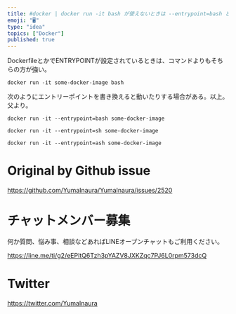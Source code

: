```yaml
---
title: #docker | docker run -it bash が使えないときは --entrypoint=bash とかでエントリーポイントを
emoji: "🖥"
type: "idea"
topics: ["Docker"]
published: true
---
```


DockerfileとかでENTRYPOINTが設定されているときは、コマンドよりもそちらの方が強い。

```
docker run -it some-docker-image bash
```

次のようにエントリーポイントを書き換えると動いたりする場合がある。以上。父より。

```
docker run -it --entrypoint=bash some-docker-image
```

```
docker run -it --entrypoint=sh some-docker-image
```

```
docker run -it --entrypoint=ash some-docker-image
```



# Original by Github issue

https://github.com/YumaInaura/YumaInaura/issues/2520








<!-- Update From Qiita API -->

# チャットメンバー募集


何か質問、悩み事、相談などあればLINEオープンチャットもご利用ください。

https://line.me/ti/g2/eEPltQ6Tzh3pYAZV8JXKZqc7PJ6L0rpm573dcQ





# Twitter


https://twitter.com/YumaInaura


<!-- Update From Qiita API -->



